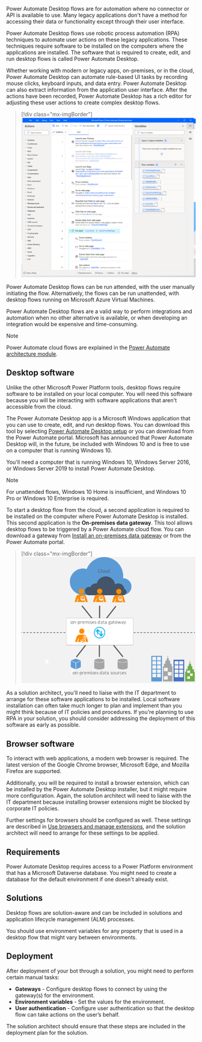 Power Automate Desktop flows are for automation where no connector or API is available to use. Many legacy applications don't have a method for accessing their data or functionality except through their user interface.

Power Automate Desktop flows use robotic process automation (RPA) techniques to automate user actions on these legacy applications. These techniques require software to be installed on the computers where the applications are installed. The software that is required to create, edit, and run desktop flows is called Power Automate Desktop.

Whether working with modern or legacy apps, on-premises, or in the cloud, Power Automate Desktop can automate rule-based UI tasks by recording mouse clicks, keyboard inputs, and data entry. Power Automate Desktop can also extract information from the application user interface. After the actions have been recorded, Power Automate Desktop has a rich editor for adjusting these user actions to create complex desktop flows.

> [!div class="mx-imgBorder"]
> [![Screenshot of Power Automate Desktop flow designer.](../media/2-desktop-flow-designer.png)](../media/2-desktop-flow-designer.png#lightbox)

Power Automate Desktop flows can be run attended, with the user manually initiating the flow. Alternatively, the flows can be run unattended, with desktop flows running on Microsoft Azure Virtual Machines.

Power Automate Desktop flows are a valid way to perform integrations and automation when no other alternative is available, or when developing an integration would be expensive and time-consuming.

> [!NOTE]
> Power Automate cloud flows are explained in the [Power Automate architecture module](https://docs.microsoft.com/learn/modules/power-automate-architecture/?azure-portal=true).

## Desktop software

Unlike the other Microsoft Power Platform tools, desktop flows require software to be installed on your local computer. You will need this software because you will be interacting with software applications that aren't accessible from the cloud.

The Power Automate Desktop app is a Microsoft Windows application that you can use to create, edit, and run desktop flows. You can download this tool by selecting [Power Automate Desktop setup](https://go.microsoft.com/fwlink/?linkid=2102613) or you can download from the Power Automate portal. Microsoft has announced that Power Automate Desktop will, in the future, be included with Windows 10 and is free to use on a computer that is running Windows 10.

You'll need a computer that is running Windows 10, Windows Server 2016, or Windows Server 2019 to install Power Automate Desktop.

> [!NOTE]
> For unattended flows, Windows 10 Home is insufficient, and Windows 10 Pro or Windows 10 Enterprise is required.

To start a desktop flow from the cloud, a second application is required to be installed on the computer where Power Automate Desktop is installed. This second application is the **On-premises data gateway**. This tool allows desktop flows to be triggered by a Power Automate cloud flow. You can download a gateway from [Install an on-premises data gateway](https://docs.microsoft.com/data-integration/gateway/service-gateway-install/?azure-portal=true) or from the Power Automate portal.

> [!div class="mx-imgBorder"]
> [![Diagram of the On-premises data gateway application.](../media/2-on-premises-data-gateway.png)](../media/2-on-premises-data-gateway.png#lightbox)

As a solution architect, you'll need to liaise with the IT department to arrange for these software applications to be installed. Local software installation can often take much longer to plan and implement than you might think because of IT policies and procedures. If you're planning to use RPA in your solution, you should consider addressing the deployment of this software as early as possible.

## Browser software

To interact with web applications, a modern web browser is required. The latest version of the Google Chrome browser, Microsoft Edge, and Mozilla Firefox are supported.

Additionally, you will be required to install a browser extension, which can be installed by the Power Automate Desktop installer, but it might require more configuration. Again, the solution architect will need to liaise with the IT department because installing browser extensions might be blocked by corporate IT policies.

Further settings for browsers should be configured as well. These settings are described in [Use browsers and manage extensions](https://docs.microsoft.com/power-automate/desktop-flows/using-browsers/?azure-portal=true), and the solution architect will need to arrange for these settings to be applied.

## Requirements

Power Automate Desktop requires access to a Power Platform environment that has a Microsoft Dataverse database. You might need to create a database for the default environment if one doesn't already exist.

## Solutions

Desktop flows are solution-aware and can be included in solutions and application lifecycle management (ALM) processes.

You should use environment variables for any property that is used in a desktop flow that might vary between environments.

## Deployment

After deployment of your bot through a solution, you might need to perform certain manual tasks:

- **Gateways** - Configure desktop flows to connect by using the gateway(s) for the environment.
- **Environment variables** - Set the values for the environment.
- **User authentication** - Configure user authentication so that the desktop flow can take actions on the user’s behalf.

The solution architect should ensure that these steps are included in the deployment plan for the solution.
